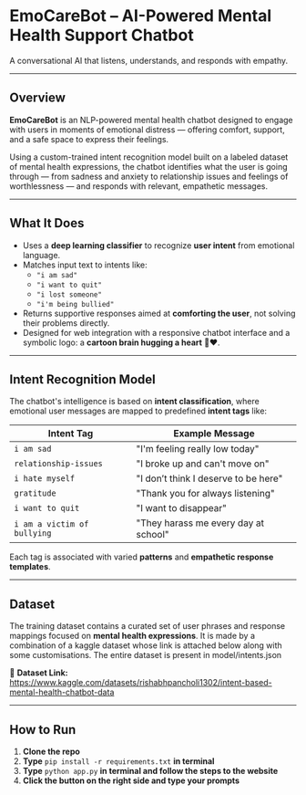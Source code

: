 # EmoCareBot – AI-Powered Mental Health Support Chatbot

A conversational AI that listens, understands, and responds with empathy.

---

## Overview

**EmoCareBot** is an NLP-powered mental health chatbot designed to engage with users in moments of emotional distress — offering comfort, support, and a safe space to express their feelings.

Using a custom-trained intent recognition model built on a labeled dataset of mental health expressions, the chatbot identifies what the user is going through — from sadness and anxiety to relationship issues and feelings of worthlessness — and responds with relevant, empathetic messages.

---

## What It Does

- Uses a **deep learning classifier** to recognize **user intent** from emotional language.
- Matches input text to intents like:
  - `"i am sad"`
  - `"i want to quit"`
  - `"i lost someone"`
  - `"i'm being bullied"`
- Returns supportive responses aimed at **comforting the user**, not solving their problems directly.
- Designed for web integration with a responsive chatbot interface and a symbolic logo: a **cartoon brain hugging a heart** 🧠❤️.

---

## Intent Recognition Model

The chatbot's intelligence is based on **intent classification**, where emotional user messages are mapped to predefined **intent tags** like:

| Intent Tag                  | Example Message                             |
|----------------------------|---------------------------------------------|
| `i am sad`                 | "I'm feeling really low today"              |
| `relationship-issues`      | "I broke up and can't move on"              |
| `i hate myself`            | "I don’t think I deserve to be here"        |
| `gratitude`                | "Thank you for always listening"            |
| `i want to quit`           | "I want to disappear"                       |
| `i am a victim of bullying`| "They harass me every day at school"        |

Each tag is associated with varied **patterns** and **empathetic response templates**.

---

## Dataset

The training dataset contains a curated set of user phrases and response mappings focused on **mental health expressions**. It is made by a combination of a kaggle dataset whose link is attached below along with some customisations. The entire dataset is present in model/intents.json

🔗 **Dataset Link:** https://www.kaggle.com/datasets/rishabhpancholi1302/intent-based-mental-health-chatbot-data

---

## How to Run

1. **Clone the repo**
2. **Type** ```pip install -r requirements.txt``` **in terminal**
3. **Type** ```python app.py``` **in terminal and follow the steps to the website**
4. **Click the button on the right side and type your prompts**
